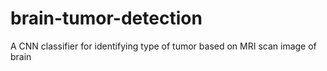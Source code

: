 # brain-tumor-detection
A CNN classifier for identifying type of tumor based on MRI scan image of brain
